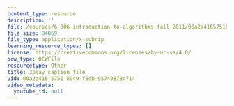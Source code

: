 ```yaml
---
content_type: resource
description: ''
file: /courses/6-006-introduction-to-algorithms-fall-2011/00a2a41657518949f6db95749878a714_-DwGrJ8JxDc.srt
file_size: 84069
file_type: application/x-subrip
learning_resource_types: []
license: https://creativecommons.org/licenses/by-nc-sa/4.0/
ocw_type: OCWFile
resourcetype: Other
title: 3play caption file
uid: 00a2a416-5751-8949-f6db-95749878a714
video_metadata:
  youtube_id: null
---
```


